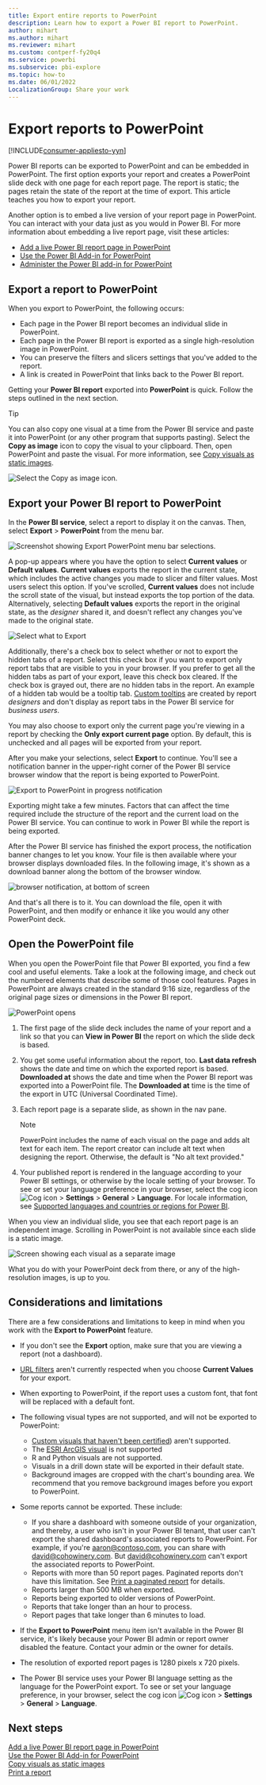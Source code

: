 ```yaml
---
title: Export entire reports to PowerPoint
description: Learn how to export a Power BI report to PowerPoint.
author: mihart
ms.author: mihart
ms.reviewer: mihart
ms.custom: contperf-fy20q4 
ms.service: powerbi
ms.subservice: pbi-explore
ms.topic: how-to
ms.date: 06/01/2022
LocalizationGroup: Share your work
---
```

# Export reports to PowerPoint

[!INCLUDE[consumer-appliesto-yyn](../includes/consumer-appliesto-yyn.md)]


Power BI reports can be exported to PowerPoint and can be embedded in PowerPoint. The first option exports your report and creates a PowerPoint slide deck with one page for each report page. The report is static; the pages retain the state of the report at the time of export. This article teaches you how to export your report. 

Another option is to embed a live version of your report page in PowerPoint. You can interact with your data just as you would in Power BI. For more information about embedding a live report page, visit these articles:

- [Add a live Power BI report page in PowerPoint](service-power-bi-powerpoint-add-in-install.md)
- [Use the Power BI Add-in for PowerPoint](service-power-bi-powerpoint-add-in-add-report.md)
- [Administer the Power BI add-in for PowerPoint](service-power-bi-powerpoint-add-in-admin.md)

## Export a report to PowerPoint
When you export to PowerPoint, the following occurs:

* Each page in the Power BI report becomes an individual slide in PowerPoint.
* Each page in the Power BI report is exported as a single high-resolution image in PowerPoint.
* You can preserve the filters and slicers settings that you've added to the report.
* A link is created in PowerPoint that links back to the Power BI report.

Getting your **Power BI report** exported into **PowerPoint** is quick. Follow the steps outlined in the next section.

> [!TIP]
> You can also copy one visual at a time from the Power BI service and paste it into PowerPoint (or any other program that supports pasting). Select the **Copy as image** icon to copy the visual to your clipboard. Then, open PowerPoint and paste the visual. For more information, see [Copy visuals as static images](../visuals/power-bi-visualization-copy-paste.md).

![Select the Copy as image icon.](media/end-user-powerpoint/power-bi-copy.png)

## Export your Power BI report to PowerPoint

In the **Power BI service**, select a report to display it on the canvas. Then, select **Export** > **PowerPoint** from the menu bar.

![Screenshot showing Export PowerPoint menu bar selections.](media/end-user-powerpoint/power-bi-export.png)

A pop-up appears where you have the option to select **Current values** or **Default values**. **Current values** exports the report in the current state, which includes the active changes you made to slicer and filter values.  Most users select this option. If you've scrolled, **Current values** does not include the scroll state of the visual, but instead exports the top portion of the data. Alternatively, selecting **Default values** exports the report in the original state, as the *designer* shared it, and doesn't reflect any changes you've made to the original state.

![Select what to Export](media/end-user-powerpoint/power-bi-current-values.png)
 
Additionally, there's a check box to select whether or not to export the hidden tabs of a report. Select this check box if you want to export only report tabs that are visible to you in your browser. If you prefer to get all the hidden tabs as part of your export, leave this check box cleared. If the check box is grayed out, there are no hidden tabs in the report. An example of a hidden tab would be a tooltip tab. [Custom tooltips](../create-reports/desktop-tooltips.md) are created by report *designers* and don't display as report tabs in the Power BI service for *business users*. 

You may also choose to export only the current page you're viewing in a report by checking the **Only export current page** option.  By default, this is unchecked and all pages will be exported from your report.

After you make your selections, select **Export** to continue. You'll see a notification banner in the upper-right corner of the Power BI service browser window that the report is being exported to PowerPoint. 



![Export to PowerPoint in progress notification](media/end-user-powerpoint/power-bi-export-progress.png)

Exporting might take a few minutes. Factors that can affect the time required include the structure of the report and the current load on the Power BI service. You can continue to work in Power BI while the report is being exported.

After the Power BI service has finished the export process, the notification banner changes to let you know. Your file is then available where your browser displays downloaded files. In the following image, it's shown as a download banner along the bottom of the browser window.

![browser notification, at bottom of screen](media/end-user-powerpoint/power-bi-browsers.png)

And that's all there is to it. You can download the file, open it with PowerPoint, and then modify or enhance it like you would any other PowerPoint deck.

## Open the PowerPoint file
When you open the PowerPoint file that Power BI exported, you find a few cool and useful elements. Take a look at the following image, and check out the numbered elements that describe some of those cool features. Pages in PowerPoint are always created in the standard 9:16 size, regardless of the original page sizes or dimensions in the Power BI report.

![PowerPoint opens](media/end-user-powerpoint/power-bi-powerpoint-numbered.png)

1. The first page of the slide deck includes the name of your report and a link so that you can **View in Power BI** the report on which the slide deck is based.
2. You get some useful information about the report, too. **Last data refresh** shows the date and time on which the exported report is based. **Downloaded at** shows the date and time when the Power BI report was exported into a PowerPoint file. The **Downloaded at** time is the time of the export in UTC (Universal Coordinated Time).


3. Each report page is a separate slide, as shown in the nav pane. 

    > [!NOTE]
    > PowerPoint includes the name of each visual on the page and adds alt text for each item. The report creator can include alt text when designing the report. Otherwise, the default is "No alt text provided."

5. Your published report is rendered in the language according to your Power BI settings, or otherwise by the locale setting of your browser. To see or set your language preference in your browser, select the cog icon ![Cog icon](media/end-user-powerpoint/power-bi-settings-icon.png) > **Settings** > **General** > **Language**. For locale information, see [Supported languages and countries or regions for Power BI](../fundamentals/supported-languages-countries-regions.md).


When you view an individual slide, you see that each report page is an independent image. Scrolling in PowerPoint is not available since each slide is a static image.

![Screen showing each visual as a separate image](media/end-user-powerpoint/power-bi-images.png)

What you do with your PowerPoint deck from there, or any of the high-resolution images, is up to you.

## Considerations and limitations
There are a few considerations and limitations to keep in mind when you work with the **Export to PowerPoint** feature.
 

* If you don't see the **Export** option, make sure that you are viewing a report (not a dashboard).

* [URL filters](../collaborate-share/service-url-filters.md) aren't currently respected when you choose **Current Values** for your export.

* When exporting to PowerPoint, if the report uses a custom font, that font will be replaced with a default font.

* The following visual types are not supported, and will not be exported to PowerPoint:
   - [Custom visuals that haven't been certified](../developer/visuals/power-bi-custom-visuals-certified.md)) aren't supported. 
   - The [ESRI ArcGIS visual](../visuals/power-bi-visualizations-arcgis.md) is not supported
   - R and Python visuals are not supported.
   - Visuals in a drill down state will be exported in their default state. 
   - Background images are cropped with the chart's bounding area. We recommend that you remove background images before you export to PowerPoint.

* Some reports cannot be exported. These include:
    - If you share a dashboard with someone outside of your organization, and thereby, a user who isn't in your Power BI tenant, that user can't export the shared dashboard's associated reports to PowerPoint. For example, if you're aaron@contoso.com, you can share with david@cohowinery.com. But david@cohowinery.com can't export the associated reports to PowerPoint.
    - Reports with more than 50 report pages. Paginated reports don't have this limitation. See [Print a paginated report](end-user-paginated-report.md#interact-with-a-paginated-report) for details.
    - Reports larger than 500 MB when exported. 
    - Reports being exported to older versions of PowerPoint.
    - Reports that take longer than an hour to process. 
    - Report pages that take longer than 6 minutes to load. 

* If the **Export to PowerPoint** menu item isn't available in the Power BI service, it's likely because your Power BI admin or report owner disabled the feature. Contact your admin or the owner for details.
* The resolution of exported report pages is 1280 pixels x 720 pixels. 
* The Power BI service uses your Power BI language setting as the language for the PowerPoint export. To see or set your language preference, in your browser, select the cog icon ![Cog icon](media/end-user-powerpoint/power-bi-settings-icon.png) > **Settings** > **General** > **Language**.



## Next steps
[Add a live Power BI report page in PowerPoint](service-power-bi-powerpoint-add-in-install.md)    
[Use the Power BI Add-in for PowerPoint](service-power-bi-powerpoint-add-in-add-report.md)    
[Copy visuals as static images](../visuals/power-bi-visualization-copy-paste.md)    
[Print a report](end-user-print.md)
